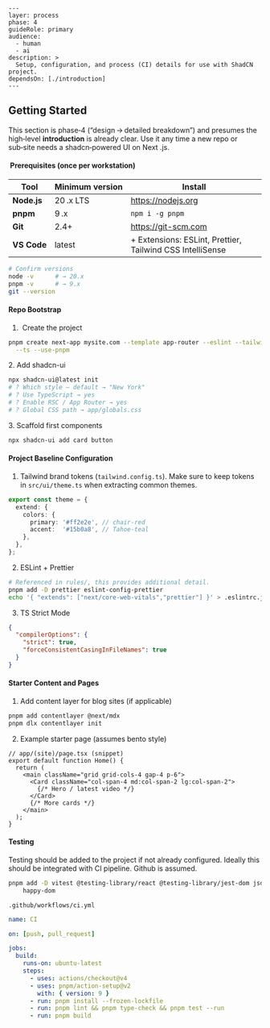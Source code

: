 ```
---
layer: process
phase: 4
guideRole: primary
audience:
  - human
  - ai
description: >
  Setup, configuration, and process (CI) details for use with ShadCN project.  
dependsOn: [./introduction]
---
```

## Getting Started

This section is phase‑4 (“design → detailed breakdown”) and presumes the high‑level **introduction** is already clear.  Use it any time a new repo or sub‑site needs a shadcn‑powered UI on Next .js.

####  Prerequisites (once per workstation)

| Tool | Minimum version | Install |
|------|-----------------|---------|
| **Node.js** | 20 .x LTS | <https://nodejs.org> |
| **pnpm** | 9 .x | `npm i -g pnpm` |
| **Git** | 2.4+ | <https://git-scm.com> |
| **VS Code** | latest | + Extensions: ESLint, Prettier, Tailwind CSS IntelliSense |

```bash
# Confirm versions
node -v      # → 20.x
pnpm -v      # → 9.x
git --version
```


#### Repo Bootstrap

1.  Create the project
```sh
pnpm create next-app mysite.com --template app-router --eslint --tailwind \
  --ts --use-pnpm
```

2. Add shadcn-ui
```sh
npx shadcn-ui@latest init
# ? Which style — default → "New York"
# ? Use TypeScript → yes
# ? Enable RSC / App Router → yes
# ? Global CSS path → app/globals.css
```

3. Scaffold first components
```sh
npx shadcn-ui add card button
```


#### Project Baseline Configuration

1. Tailwind brand tokens (`tailwind.config.ts`).  Make sure to keep tokens in `src/ui/theme.ts` when extracting common themes.
   
```ts
export const theme = {
  extend: {
    colors: {
      primary: '#ff2e2e', // chair‑red
      accent:  '#15b0a8', // Tahoe‑teal
    },
  },
};
```

2. ESLint + Prettier
```sh
# Referenced in rules/, this provides additional detail.
pnpm add -D prettier eslint-config-prettier
echo '{ "extends": ["next/core-web-vitals","prettier"] }' > .eslintrc.json
```

3. TS Strict Mode
```json
{
  "compilerOptions": {
    "strict": true,
    "forceConsistentCasingInFileNames": true
  }
}
```   

#### Starter Content and Pages

1. Add content layer for blog sites (if applicable)
```sh
pnpm add contentlayer @next/mdx
pnpm dlx contentlayer init
```

2. Example starter page (assumes bento style)
```tsx
// app/(site)/page.tsx (snippet)
export default function Home() {
  return (
    <main className="grid grid-cols-4 gap-4 p-6">
      <Card className="col-span-4 md:col-span-2 lg:col-span-2">
        {/* Hero / latest video */}
      </Card>
      {/* More cards */}
    </main>
  );
}
```

#### Testing
Testing should be added to the project if not already configured.  Ideally this should be integrated with CI pipeline.  Github is assumed.

```sh
pnpm add -D vitest @testing-library/react @testing-library/jest-dom jsdom \
	happy-dom
```

`.github/workflows/ci.yml`
```yaml
name: CI

on: [push, pull_request]

jobs:
  build:
    runs-on: ubuntu-latest
    steps:
      - uses: actions/checkout@v4
      - uses: pnpm/action-setup@v2
        with: { version: 9 }
      - run: pnpm install --frozen-lockfile
      - run: pnpm lint && pnpm type-check && pnpm test --run
      - run: pnpm build
```
